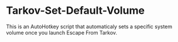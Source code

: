 # Tarkov-Set-Default-Volume
This is an AutoHotkey script that automaticaly sets a specific system volume once you launch Escape From Tarkov.
